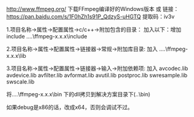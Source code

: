 http://www.ffmpeg.org/ 下载FFmpeg编译好的Windows版本
或
链接：https://pan.baidu.com/s/1F0hZh1s91P_QdzyS-uHGTQ 提取码：iv3v

1.项目名称->属性->配置属性->c/c++->附加包含的目录：
加入以下：增加 include
..\..\ffmpeg-x.x.x\include
 

2.项目名称->属性->配置属性->链接器->常规->附加库目录:
加入
..\..\ffmpeg-x.x.x\lib

3.项目名称->属性->配置属性->链接器->输入->附加依赖项:
加入
avcodec.lib
avdevice.lib
avfilter.lib
avformat.lib
avutil.lib
postproc.lib
swresample.lib
swscale.lib

将..\..\ffmpeg-x.x.x\bin 下的dll拷贝到解决方案目录下(..\bin)

如果debug是x86的话，改成x64，否则会调试不过。
